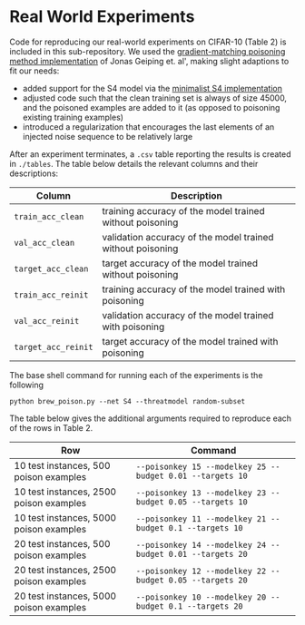 # Real World Experiments

Code for reproducing our real-world experiments on CIFAR-10 (Table 2) is included in this sub-repository. 
We used the [gradient-matching poisoning method implementation](https://github.com/JonasGeiping/poisoning-gradient-matching) of Jonas Geiping et. al', making slight adaptions to fit our needs:
- added support for the S4 model via the [minimalist S4 implementation](https://github.com/state-spaces/s4/tree/main/models/s4)
- adjusted code such that the clean training set is always of size 45000, and the poisoned examples are added to it (as opposed to poisoning existing training examples) 
- introduced a regularization that encourages the last elements of an injected noise sequence to be relatively large

After an experiment terminates, a ```.csv``` table reporting the results is created in ```./tables```. The table below details the relevant columns and their descriptions:

| Column                  | Description                                                |
|-------------------------|------------------------------------------------------------|
| ```train_acc_clean```   | training accuracy of the model trained without poisoning   |
| ```val_acc_clean```     | validation accuracy of the model trained without poisoning |
| ```target_acc_clean```  | target accuracy of the model trained without poisoning     |
| ```train_acc_reinit```  | training accuracy of the model trained with poisoning      |
| ```val_acc_reinit```    | validation accuracy of the model trained with poisoning    |
| ```target_acc_reinit``` | target accuracy of the model trained with poisoning        |


The base shell command for running each of the experiments is the following
```
python brew_poison.py --net S4 --threatmodel random-subset
```
The table below gives the additional arguments required to reproduce each of the rows in Table 2.

| Row                                     | Command                                                       |
|-----------------------------------------|---------------------------------------------------------------|
| 10 test instances, 500 poison examples  | ```--poisonkey 15 --modelkey 25 --budget 0.01 --targets 10``` |
| 10 test instances, 2500 poison examples | ```--poisonkey 13 --modelkey 23 --budget 0.05 --targets 10``` |
| 10 test instances, 5000 poison examples | ```--poisonkey 11 --modelkey 21 --budget 0.1 --targets 10```  |
| 20 test instances, 500 poison examples  | ```--poisonkey 14 --modelkey 24 --budget 0.01 --targets 20``` |
| 20 test instances, 2500 poison examples | ```--poisonkey 12 --modelkey 22 --budget 0.05 --targets 20``` |
| 20 test instances, 5000 poison examples | ```--poisonkey 10 --modelkey 20 --budget 0.1 --targets 20```  |